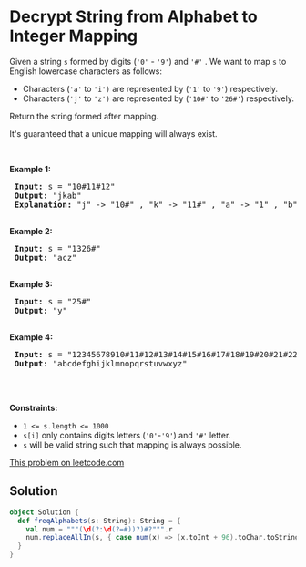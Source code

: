 # Decrypt String from Alphabet to Integer Mapping

<p>Given a string <code>s</code> formed by digits (<code>&#39;0&#39;</code> - <code>&#39;9&#39;</code>)&nbsp;and <code>&#39;#&#39;</code>&nbsp;.&nbsp;We want to map <code>s</code> to English lowercase characters as follows:</p>
 
 <ul>
 <li>Characters (<code>&#39;a&#39;</code> to <code>&#39;i&#39;)</code> are&nbsp;represented by&nbsp;(<code>&#39;1&#39;</code> to&nbsp;<code>&#39;9&#39;</code>)&nbsp;respectively.</li>
 <li>Characters (<code>&#39;j&#39;</code> to <code>&#39;z&#39;)</code> are represented by (<code>&#39;10#&#39;</code>&nbsp;to&nbsp;<code>&#39;26#&#39;</code>)&nbsp;respectively.&nbsp;</li>
 </ul>
 
 <p>Return the string formed after mapping.</p>
 
 <p>It&#39;s guaranteed that a unique mapping will always exist.</p>
 
 <p>&nbsp;</p>
 <p><strong>Example 1:</strong></p>
 
 <pre>
 <strong>Input:</strong> s = &quot;10#11#12&quot;
 <strong>Output:</strong> &quot;jkab&quot;
 <strong>Explanation:</strong> &quot;j&quot; -&gt; &quot;10#&quot; , &quot;k&quot; -&gt; &quot;11#&quot; , &quot;a&quot; -&gt; &quot;1&quot; , &quot;b&quot; -&gt; &quot;2&quot;.
 </pre>
 
 <p><strong>Example 2:</strong></p>
 
 <pre>
 <strong>Input:</strong> s = &quot;1326#&quot;
 <strong>Output:</strong> &quot;acz&quot;
 </pre>
 
 <p><strong>Example 3:</strong></p>
 
 <pre>
 <strong>Input:</strong> s = &quot;25#&quot;
 <strong>Output:</strong> &quot;y&quot;
 </pre>
 
 <p><strong>Example 4:</strong></p>
 
 <pre>
 <strong>Input:</strong> s = &quot;12345678910#11#12#13#14#15#16#17#18#19#20#21#22#23#24#25#26#&quot;
 <strong>Output:</strong> &quot;abcdefghijklmnopqrstuvwxyz&quot;
 </pre>
 
 <p>&nbsp;</p>
 <p><strong>Constraints:</strong></p>
 
 <ul>
 <li><code>1 &lt;= s.length &lt;= 1000</code></li>
 <li><code>s[i]</code> only contains digits letters (<code>&#39;0&#39;</code>-<code>&#39;9&#39;</code>) and <code>&#39;#&#39;</code>&nbsp;letter.</li>
 <li><code>s</code> will be valid string&nbsp;such that mapping is always possible.</li>
 </ul>

[This problem on leetcode.com](https://leetcode.com/problems/decrypt-string-from-alphabet-to-integer-mapping/)

## Solution

```scala
object Solution {
  def freqAlphabets(s: String): String = {
    val num = """(\d(?:\d(?=#))?)#?""".r
    num.replaceAllIn(s, { case num(x) => (x.toInt + 96).toChar.toString })
  }
}
```

